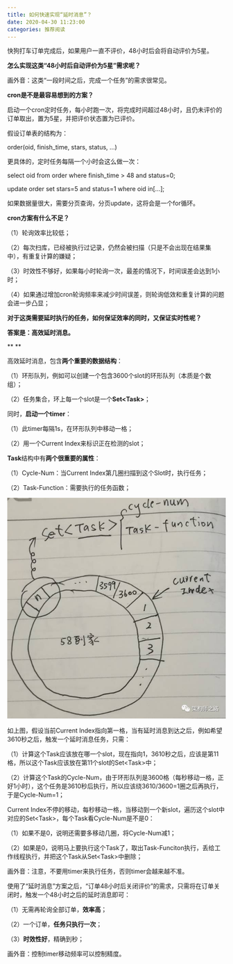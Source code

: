 ```yaml
---
title: 如何快速实现“延时消息”？
date: 2020-04-30 11:23:00
categories: 推荐阅读
---
```

快狗打车订单完成后，如果用户一直不评价，48小时后会将自动评价为5星。

**怎么实现这类“48小时后自动评价为5星”需求呢？**

画外音：这类“一段时间之后，完成一个任务”的需求很常见。

**cron是不是最容易想到的方案？**

启动一个cron定时任务，每小时跑一次，将完成时间超过48小时，且仍未评价的订单取出，置为5星，并把评价状态置为已评价。

假设订单表的结构为：

order(oid, finish\_time, stars, status, …)

更具体的，定时任务每隔一个小时会这么做一次：

select oid from order where finish\_time \> 48 and status=0;

update order set stars=5 and status=1 where oid in[…];

如果数据量很大，需要分页查询，分页update，这将会是一个for循环。

**cron方案有什么不足？**

（1）轮询效率比较低；

（2）每次扫库，已经被执行过记录，仍然会被扫描（只是不会出现在结果集中），有重复计算的嫌疑；

（3）时效性不够好，如果每小时轮询一次，最差的情况下，时间误差会达到1小时；

（4）如果通过增加cron轮询频率来减少时间误差，则轮询低效和重复计算的问题会进一步凸显；

**对于这类需要延时执行的任务，如何保证效率的同时，又保证实时性呢？**

**答案是：高效延时消息。**

**
**

高效延时消息，包含**两个重要的数据结构**：

（1）环形队列，例如可以创建一个包含3600个slot的环形队列（本质是个数组）；

（2）任务集合，环上每一个slot是一个**Set\<Task\>**；

同时，**启动一个timer**：

（1）此timer每隔1s，在环形队列中移动一格；

（2）用一个Current Index来标识正在检测的slot；

**Task**结构中有**两个很重要的属性**：

（1）Cycle-Num：当Current Index第几圈扫描到这个Slot时，执行任务；

（2）Task-Function：需要执行的任务函数；

![](resources/240084EA8568D8DD17ACFE944D72A06B.jpg)

如上图，假设当前Current Index指向第一格，当有延时消息到达之后，例如希望3610秒之后，触发一个延时消息任务，只需：

（1）计算这个Task应该放在哪一个slot，现在指向1，3610秒之后，应该是第11格，所以这个Task应该放在第11个slot的Set\<Task\>中；

（2）计算这个Task的Cycle-Num，由于环形队列是3600格（每秒移动一格，正好1小时），这个任务是3610秒后执行，所以应该绕3610/3600=1圈之后再执行，于是Cycle-Num=1；

Current Index不停的移动，每秒移动一格，当移动到一个新slot，遍历这个slot中对应的Set\<Task\>，每个Task看Cycle-Num是不是0：

（1）如果不是0，说明还需要多移动几圈，将Cycle-Num减1；

（2）如果是0，说明马上要执行这个Task了，取出Task-Funciton执行，丢给工作线程执行，并把这个Task从Set\<Task\>中删除；

画外音：注意，不要用timer来执行任务，否则timer会越来越不准。

使用了“延时消息”方案之后，“订单48小时后关闭评价”的需求，只需将在订单关闭时，触发一个48小时之后的延时消息即可：

（1）无需再轮询全部订单，**效率高**；

（2）一个订单，**任务只执行一次**；

（3）**时效性好**，精确到秒；

画外音：控制timer移动频率可以控制精度。